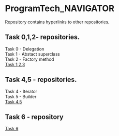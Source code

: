 # ProgramTech_NAVIGATOR
Repository contains hyperlinks to other repositories. <br>

## Task 0,1,2-  repositories. <br>
Task 0 - Delegation <br>
Task 1 - Abstact superclass <br>
Task 2 - Factory method <br>
[Task 1,2,3](https://github.com/EDB999/ProgramTech_JavaFX) 
<br>

## Task 4,5 -  repositories. <br>
Task 4 - Iterator <br>
Task 5 - Builder <br>
[Task 4,5](https://github.com/EDB999/Task-4--Iterator-Builder) 
<br>

## Task 6 - repository <br>
[Task 6](https://github.com/EDB999/Task6-Prototype) 
<br>
